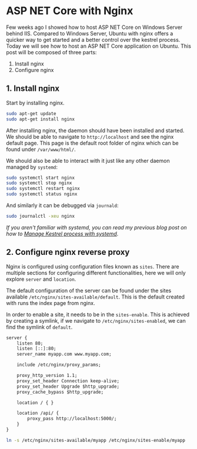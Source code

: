 # ASP NET Core with Nginx

Few weeks ago I showed how to host ASP NET Core on Windows Server behind IIS. Compared to Windows Server, Ubuntu with nginx offers a quicker way to get started and a better control over the kestrel process.
Today we will see how to host an ASP NET Core application on Ubuntu. This post will be composed of three parts:

1. Install nginx
2. Configure nginx

## 1. Install nginx

Start by installing nginx.

```sh
sudo apt-get update
sudo apt-get install nginx
```

After installing nginx, the daemon should have been installed and started. We should be able to navigate to `http://localhost` and see the nginx default page.
This page is the default root folder of nginx which can be found under `/var/www/html/`.

We should also be able to interact with it just like any other daemon managed by `systemd`:

```sh
sudo systemctl start nginx
sudo systemctl stop nginx
sudo systemctl restart nginx
sudo systemctl status nginx
```

And similarly it can be debugged via `journald`:

```sh
sudo journalctl -xeu nginx
```

_If you aren't familiar with systemd, you can read my previous blog post on how to [Manage Kestrel process with systemd]()_.

## 2. Configure nginx reverse proxy

Nginx is configured using configuration files known as `sites`. There are multiple sections for configuring different functionalities, here we will only explore `server` and `location`.

The default configuration of the server can be found under the sites available `/etc/nginx/sites-available/default`. This is the default created with runs the index page from nginx.

In order to enable a site, it needs to be in the `sites-enable`. This is achieved by creating a symlink, if we navigate to `/etc/nginx/sites-enabled`, we can find the symlink of `default`.

```txt
server {
    listen 80;
    listen [::]:80;
    server_name myapp.com www.myapp.com;

    include /etc/nginx/proxy_params;

    proxy_http_version 1.1;
    proxy_set_header Connection keep-alive;
    proxy_set_header Upgrade $http_upgrade;
    proxy_cache_bypass $http_upgrade;

    location / { }

    location /api/ {
        proxy_pass http://localhost:5000/;
    }
}
```

```sh
ln -s /etc/nginx/sites-available/myapp /etc/nginx/sites-enable/myapp
```